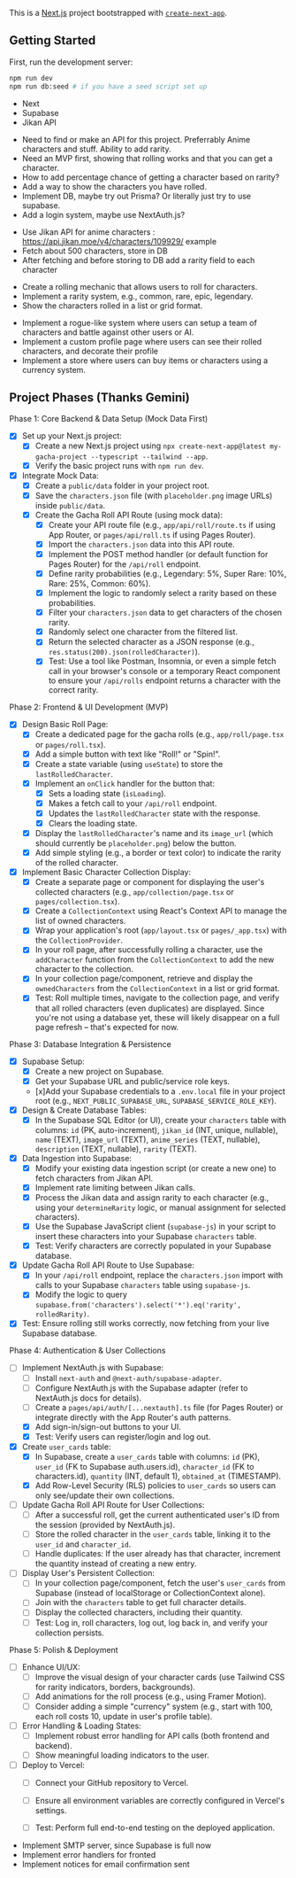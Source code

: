 This is a [Next.js](https://nextjs.org) project bootstrapped with [`create-next-app`](https://nextjs.org/docs/app/api-reference/cli/create-next-app).

## Getting Started

First, run the development server:

```bash
npm run dev
npm run db:seed # if you have a seed script set up
```

<!-- To build with -->
- Next
- Supabase
- Jikan API

<!-- TODO -->
- Need to find or make an API for this project. Preferrably Anime characters and stuff. Ability to add rarity.
- Need an MVP first, showing that rolling works and that you can get a character.
- How to add percentage chance of getting a character based on rarity?
- Add a way to show the characters you have rolled.
- Implement DB, maybe try out Prisma? Or literally just try to use supabase.
- Add a login system, maybe use NextAuth.js?

<!-- Some notes for backend stuff -->
- Use Jikan API for anime characters : https://api.jikan.moe/v4/characters/109929/ example
- Fetch about 500 characters, store in DB
- After fetching and before storing to DB add a rarity field to each character

<!-- Some notes for gacha mechanics -->
- Create a rolling mechanic that allows users to roll for characters.
- Implement a rarity system, e.g., common, rare, epic, legendary.
- Show the characters rolled in a list or grid format.

<!-- Extra Features -->
- Implement a rogue-like system where users can setup a team of characters and battle against other users or AI.
- Implement a custom profile page where users can see their rolled characters, and decorate their profile
- Implement a store where users can buy items or characters using a currency system.

## Project Phases (Thanks Gemini)


Phase 1: Core Backend & Data Setup (Mock Data First)
- [x] Set up your Next.js project:
    - [x] Create a new Next.js project using `npx create-next-app@latest my-gacha-project --typescript --tailwind --app`.
    - [x] Verify the basic project runs with `npm run dev`.
- [x] Integrate Mock Data:
    - [x] Create a `public/data` folder in your project root.
    - [x] Save the `characters.json` file (with `placeholder.png` image URLs) inside `public/data`.
    - [x] Create the Gacha Roll API Route (using mock data):
        - [x] Create your API route file (e.g., `app/api/roll/route.ts` if using App Router, or `pages/api/roll.ts` if using Pages Router).
        - [x] Import the `characters.json` data into this API route.
        - [x] Implement the POST method handler (or default function for Pages Router) for the `/api/roll` endpoint.
        - [x] Define rarity probabilities (e.g., Legendary: 5%, Super Rare: 10%, Rare: 25%, Common: 60%).
        - [x] Implement the logic to randomly select a rarity based on these probabilities.
        - [x] Filter your `characters.json` data to get characters of the chosen rarity.
        - [x] Randomly select one character from the filtered list.
        - [x] Return the selected character as a JSON response (e.g., `res.status(200).json(rolledCharacter)`).
        - [x] Test: Use a tool like Postman, Insomnia, or even a simple fetch call in your browser's console or a temporary React component to ensure your `/api/rolls` endpoint returns a character with the correct rarity.

Phase 2: Frontend & UI Development (MVP)
- [x] Design Basic Roll Page:
    - [x] Create a dedicated page for the gacha rolls (e.g., `app/roll/page.tsx` or `pages/roll.tsx`).
    - [x] Add a simple button with text like "Roll!" or "Spin!".
    - [x] Create a state variable (using `useState`) to store the `lastRolledCharacter`.
    - [x] Implement an `onClick` handler for the button that:
        - [x] Sets a loading state (`isLoading`).
        - [x] Makes a fetch call to your `/api/roll` endpoint.
        - [x] Updates the `lastRolledCharacter` state with the response.
        - [x] Clears the loading state.
    - [x] Display the `lastRolledCharacter`'s name and its `image_url` (which should currently be `placeholder.png`) below the button.
    - [x] Add simple styling (e.g., a border or text color) to indicate the rarity of the rolled character.
- [x] Implement Basic Character Collection Display:
    - [x] Create a separate page or component for displaying the user's collected characters (e.g., `app/collection/page.tsx` or `pages/collection.tsx`).
    - [x] Create a `CollectionContext` using React's Context API to manage the list of owned characters.
    - [x] Wrap your application's root (`app/layout.tsx` or `pages/_app.tsx`) with the `CollectionProvider`.
    - [x] In your roll page, after successfully rolling a character, use the `addCharacter` function from the `CollectionContext` to add the new character to the collection.
    - [x] In your collection page/component, retrieve and display the `ownedCharacters` from the `CollectionContext` in a list or grid format.
    - [x] Test: Roll multiple times, navigate to the collection page, and verify that all rolled characters (even duplicates) are displayed. Since you're not using a database yet, these will likely disappear on a full page refresh – that's expected for now.

Phase 3: Database Integration & Persistence
- [x] Supabase Setup:
    - [x] Create a new project on Supabase.
    - [x] Get your Supabase URL and public/service role keys.
    - [x]Add your Supabase credentials to a `.env.local` file in your project root (e.g., `NEXT_PUBLIC_SUPABASE_URL`, `SUPABASE_SERVICE_ROLE_KEY`).
- [x] Design & Create Database Tables:
    - [x] In the Supabase SQL Editor (or UI), create your `characters` table with columns: `id` (PK, auto-increment), `jikan_id` (INT, unique, nullable), `name` (TEXT), `image_url` (TEXT), `anime_series` (TEXT, nullable), `description` (TEXT, nullable), `rarity` (TEXT).
- [x] Data Ingestion into Supabase:
    - [x] Modify your existing data ingestion script (or create a new one) to fetch characters from Jikan API.
    - [x] Implement rate limiting between Jikan calls.
    - [x] Process the Jikan data and assign rarity to each character (e.g., using your `determineRarity` logic, or manual assignment for selected characters).
    - [x] Use the Supabase JavaScript client (`supabase-js`) in your script to insert these characters into your Supabase `characters` table.
    - [x] Test: Verify characters are correctly populated in your Supabase database.
- [x] Update Gacha Roll API Route to Use Supabase:
    - [x] In your `/api/roll` endpoint, replace the `characters.json` import with calls to your Supabase `characters` table using `supabase-js`.
    - [x] Modify the logic to query `supabase.from('characters').select('*').eq('rarity', rolledRarity)`.
- [x] Test: Ensure rolling still works correctly, now fetching from your live Supabase database.

Phase 4: Authentication & User Collections
- [ ] Implement NextAuth.js with Supabase:
    - [ ] Install `next-auth` and `@next-auth/supabase-adapter`.
    - [ ] Configure NextAuth.js with the Supabase adapter (refer to NextAuth.js docs for details).
    - [ ] Create a `pages/api/auth/[...nextauth].ts` file (for Pages Router) or integrate directly with the App Router's auth patterns.
    - [x]  Add sign-in/sign-out buttons to your UI.
    - [x]  Test: Verify users can register/login and log out.
- [x] Create `user_cards` table:
    - [x] In Supabase, create a `user_cards` table with columns: `id` (PK), `user_id` (FK to Supabase auth.users.id), `character_id` (FK to characters.id), `quantity` (INT, default 1), `obtained_at` (TIMESTAMP).
    - [x] Add Row-Level Security (RLS) policies to `user_cards` so users can only see/update their own collections.
- [ ] Update Gacha Roll API Route for User Collections:
    - [ ] After a successful roll, get the current authenticated user's ID from the session (provided by NextAuth.js).
    - [ ] Store the rolled character in the `user_cards` table, linking it to the `user_id` and `character_id`.
    - [ ] Handle duplicates: If the user already has that character, increment the quantity instead of creating a new entry.
- [ ] Display User's Persistent Collection:
    - [ ] In your collection page/component, fetch the user's `user_cards` from Supabase (instead of localStorage or CollectionContext alone).
    - [ ] Join with the `characters` table to get full character details.
    - [ ] Display the collected characters, including their quantity.
    - [ ] Test: Log in, roll characters, log out, log back in, and verify your collection persists.

Phase 5: Polish & Deployment
- [ ] Enhance UI/UX:
    - [ ] Improve the visual design of your character cards (use Tailwind CSS for rarity indicators, borders, backgrounds).
    - [ ] Add animations for the roll process (e.g., using Framer Motion).
    - [ ] Consider adding a simple "currency" system (e.g., start with 100, each roll costs 10, update in user's profile table).
- [ ] Error Handling & Loading States:
    - [ ] Implement robust error handling for API calls (both frontend and backend).
    - [ ] Show meaningful loading indicators to the user.
- [ ] Deploy to Vercel:
    - [ ] Connect your GitHub repository to Vercel.
    - [ ] Ensure all environment variables are correctly configured in Vercel's settings.
    - [ ] Test: Perform full end-to-end testing on the deployed application.



<!-- TODOS -->
<!-- - Implement rarity based on pulled down favourites amount -->
- Implement SMTP server, since Supabase is full now
- Implement error handlers for fronted
- Implement notices for email confirmation sent